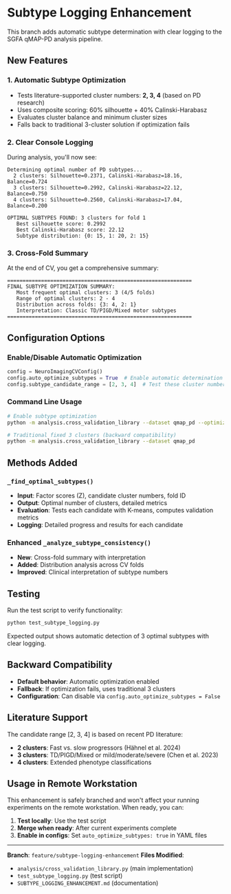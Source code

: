 # Subtype Logging Enhancement

This branch adds automatic subtype determination with clear logging to the SGFA qMAP-PD analysis pipeline.

## New Features

### 1. **Automatic Subtype Optimization**
- Tests literature-supported cluster numbers: **2, 3, 4** (based on PD research)
- Uses composite scoring: 60% silhouette + 40% Calinski-Harabasz
- Evaluates cluster balance and minimum cluster sizes
- Falls back to traditional 3-cluster solution if optimization fails

### 2. **Clear Console Logging**
During analysis, you'll now see:

```
Determining optimal number of PD subtypes...
  2 clusters: Silhouette=0.2371, Calinski-Harabasz=18.16, Balance=0.724
  3 clusters: Silhouette=0.2992, Calinski-Harabasz=22.12, Balance=0.750
  4 clusters: Silhouette=0.2560, Calinski-Harabasz=17.04, Balance=0.200

OPTIMAL SUBTYPES FOUND: 3 clusters for fold 1
   Best silhouette score: 0.2992
   Best Calinski-Harabasz score: 22.12
   Subtype distribution: {0: 15, 1: 20, 2: 15}
```

### 3. **Cross-Fold Summary**
At the end of CV, you get a comprehensive summary:

```
============================================================
FINAL SUBTYPE OPTIMIZATION SUMMARY:
   Most frequent optimal clusters: 3 (4/5 folds)
   Range of optimal clusters: 2 - 4
   Distribution across folds: {3: 4, 2: 1}
   Interpretation: Classic TD/PIGD/Mixed motor subtypes
============================================================
```

## Configuration Options

### Enable/Disable Automatic Optimization
```python
config = NeuroImagingCVConfig()
config.auto_optimize_subtypes = True  # Enable automatic determination
config.subtype_candidate_range = [2, 3, 4]  # Test these cluster numbers
```

### Command Line Usage
```bash
# Enable subtype optimization
python -m analysis.cross_validation_library --dataset qmap_pd --optimize_for_subtypes

# Traditional fixed 3 clusters (backward compatibility)
python -m analysis.cross_validation_library --dataset qmap_pd
```

## Methods Added

### `_find_optimal_subtypes()`
- **Input**: Factor scores (Z), candidate cluster numbers, fold ID
- **Output**: Optimal number of clusters, detailed metrics
- **Evaluation**: Tests each candidate with K-means, computes validation metrics
- **Logging**: Detailed progress and results for each candidate

### Enhanced `_analyze_subtype_consistency()`
- **New**: Cross-fold summary with interpretation
- **Added**: Distribution analysis across CV folds
- **Improved**: Clinical interpretation of subtype numbers

## Testing

Run the test script to verify functionality:
```bash
python test_subtype_logging.py
```

Expected output shows automatic detection of 3 optimal subtypes with clear logging.

## Backward Compatibility

- **Default behavior**: Automatic optimization enabled
- **Fallback**: If optimization fails, uses traditional 3 clusters
- **Configuration**: Can disable via `config.auto_optimize_subtypes = False`

## Literature Support

The candidate range [2, 3, 4] is based on recent PD literature:

- **2 clusters**: Fast vs. slow progressors (Hähnel et al. 2024)
- **3 clusters**: TD/PIGD/Mixed or mild/moderate/severe (Chen et al. 2023)
- **4 clusters**: Extended phenotype classifications

## Usage in Remote Workstation

This enhancement is safely branched and won't affect your running experiments on the remote workstation. When ready, you can:

1. **Test locally**: Use the test script
2. **Merge when ready**: After current experiments complete
3. **Enable in configs**: Set `auto_optimize_subtypes: true` in YAML files

---

**Branch**: `feature/subtype-logging-enhancement`
**Files Modified**:
- `analysis/cross_validation_library.py` (main implementation)
- `test_subtype_logging.py` (test script)
- `SUBTYPE_LOGGING_ENHANCEMENT.md` (documentation)